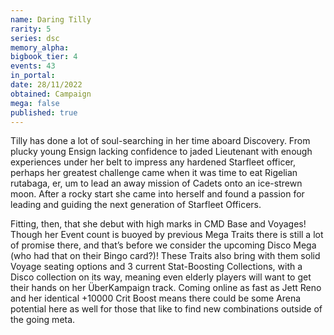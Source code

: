 ```yaml
---
name: Daring Tilly
rarity: 5
series: dsc
memory_alpha:
bigbook_tier: 4
events: 43
in_portal:
date: 28/11/2022
obtained: Campaign
mega: false
published: true
---
```


Tilly has done a lot of soul-searching in her time aboard Discovery. From plucky young Ensign lacking confidence to jaded Lieutenant with enough experiences under her belt to impress any hardened Starfleet officer, perhaps her greatest challenge came when it was time to eat Rigelian rutabaga, er, um to lead an away mission of Cadets onto an ice-strewn moon. After a rocky start she came into herself and found a passion for leading and guiding the next generation of Starfleet Officers.

Fitting, then, that she debut with high marks in CMD Base and Voyages! Though her Event count is buoyed by previous Mega Traits there is still a lot of promise there, and that’s before we consider the upcoming Disco Mega (who had that on their Bingo card?)! These Traits also bring with them solid Voyage seating options and 3 current Stat-Boosting Collections, with a Disco collection on its way, meaning even elderly players will want to get their hands on her ÜberKampaign track. Coming online as fast as Jett Reno and her identical +10000 Crit Boost means there could be some Arena potential here as well for those that like to find new combinations outside of the going meta.

